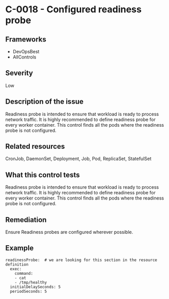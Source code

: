 # C-0018 - Configured readiness probe

## Frameworks
* DevOpsBest
* AllControls
 
## Severity
Low

## Description of the issue
Readiness probe is intended to ensure that workload is ready to process network traffic. It is highly recommended to define readiness probe for every worker container. This control finds all the pods where the readiness probe is not configured.
 
## Related resources
CronJob, DaemonSet, Deployment, Job, Pod, ReplicaSet, StatefulSet
 
## What this control tests 
Readiness probe is intended to ensure that workload is ready to process network traffic. It is highly recommended to define readiness probe for every worker container. This control finds all the pods where the readiness probe is not configured.
 
## Remediation
Ensure Readiness probes are configured wherever possible.
 
## Example
```
readinessProbe:  # we are looking for this section in the resource definition
  exec:
    command:
    - cat
    - /tmp/healthy
  initialDelaySeconds: 5
  periodSeconds: 5
```

